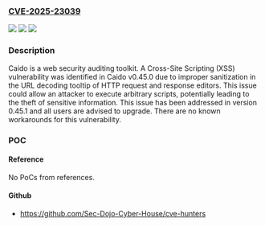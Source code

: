 ### [CVE-2025-23039](https://cve.mitre.org/cgi-bin/cvename.cgi?name=CVE-2025-23039)
![](https://img.shields.io/static/v1?label=Product&message=caido&color=blue)
![](https://img.shields.io/static/v1?label=Version&message=%3D%20%3D%200.45.0%20&color=brighgreen)
![](https://img.shields.io/static/v1?label=Vulnerability&message=CWE-79%3A%20Improper%20Neutralization%20of%20Input%20During%20Web%20Page%20Generation%20('Cross-site%20Scripting')&color=brighgreen)

### Description

Caido is a web security auditing toolkit. A Cross-Site Scripting (XSS) vulnerability was identified in Caido v0.45.0 due to improper sanitization in the URL decoding tooltip of HTTP request and response editors. This issue could allow an attacker to execute arbitrary scripts, potentially leading to the theft of sensitive information. This issue has been addressed in version 0.45.1 and all users are advised to upgrade. There are no known workarounds for this vulnerability.

### POC

#### Reference
No PoCs from references.

#### Github
- https://github.com/Sec-Dojo-Cyber-House/cve-hunters

